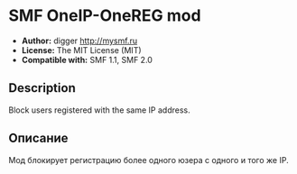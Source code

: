 # SMF OneIP-OneREG mod
* **Author:** digger http://mysmf.ru
* **License:** The MIT License (MIT)
* **Compatible with:** SMF 1.1, SMF 2.0

## Description
Block users registered with the same IP address.

## Описание
Мод блокирует регистрацию более одного юзера с одного и того же IP.
